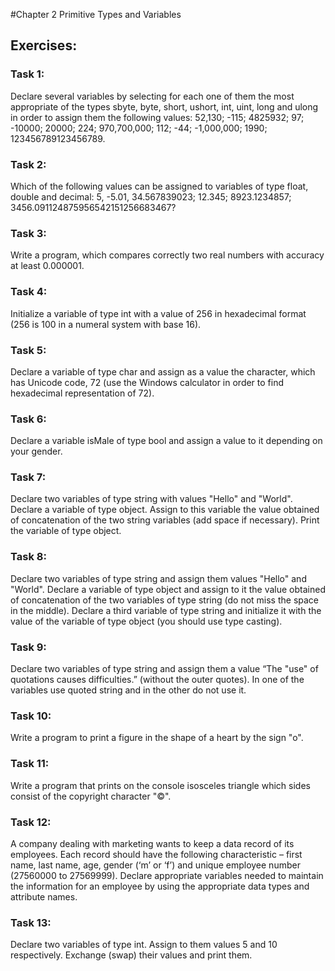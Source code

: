 #Chapter 2 Primitive Types and Variables

## Exercises:

### Task 1: 
Declare several variables by selecting for each one of them the most appropriate of the types sbyte, byte, short, ushort, int, uint, long and ulong in order to assign them the following values: 52,130; -115; 4825932; 97; -10000; 20000; 224; 970,700,000; 112; -44; -1,000,000; 1990; 123456789123456789.

### Task 2:
Which of the following values can be assigned to variables of type float, double and decimal: 5, -5.01, 34.567839023; 12.345; 8923.1234857; 3456.091124875956542151256683467?

### Task 3:
Write a program, which compares correctly two real numbers with accuracy at least 0.000001.

### Task 4:
Initialize a variable of type int with a value of 256 in hexadecimal format (256 is 100 in a numeral system with base 16).

### Task 5:
Declare a variable of type char and assign as a value the character, which has Unicode code, 72 (use the Windows calculator in order to find hexadecimal representation of 72).

### Task 6:
Declare a variable isMale of type bool and assign a value to it depending on your gender.

### Task 7:
Declare two variables of type string with values "Hello" and "World". Declare a variable of type object. Assign to this variable the value obtained of concatenation of the two string variables (add space if necessary). Print the variable of type object.

### Task 8:
Declare two variables of type string and assign them values "Hello" and "World". Declare a variable of type object and assign to it the value obtained of concatenation of the two variables of type string (do not miss the space in the middle). Declare a third variable of type string and initialize it with the value of the variable of type object (you should use type casting).

### Task 9:
Declare two variables of type string and assign them a value “The "use" of quotations causes difficulties.” (without the outer quotes). In one of the variables use quoted string and in the other do not use it.

### Task 10:
Write a program to print a figure in the shape of a heart by the sign "o".

### Task 11:
Write a program that prints on the console isosceles triangle which sides consist of the copyright character "©".

### Task 12:
A company dealing with marketing wants to keep a data record of its employees. Each record should have the following characteristic – first name, last name, age, gender (‘m’ or ‘f’) and unique employee number (27560000 to 27569999). Declare appropriate variables needed to maintain the information for an employee by using the appropriate data types and attribute names.

### Task 13:
Declare two variables of type int. Assign to them values 5 and 10 respectively. Exchange (swap) their values and print them.
